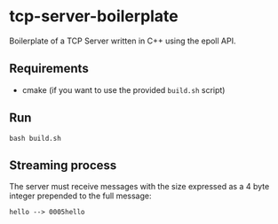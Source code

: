 # tcp-server-boilerplate

Boilerplate of a TCP Server written in C++ using the epoll API.

## Requirements

-   cmake (if you want to use the provided `build.sh` script)

## Run

```
bash build.sh
```

## Streaming process

The server must receive messages with the size expressed as a 4 byte integer prepended to the full message:

```
hello --> 0005hello
```
